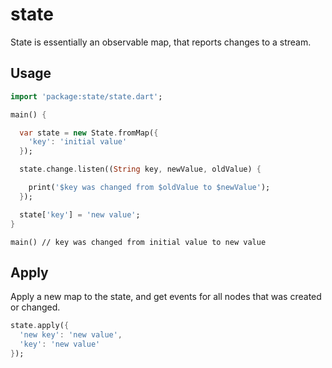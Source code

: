 # state

State is essentially an observable map, that reports changes to a stream.

## Usage

```dart
import 'package:state/state.dart';

main() {

  var state = new State.fromMap({
    'key': 'initial value'
  });

  state.change.listen((String key, newValue, oldValue) {

    print('$key was changed from $oldValue to $newValue');
  });

  state['key'] = 'new value';
}
```

```
main() // key was changed from initial value to new value
```

## Apply

Apply a new map to the state, and get events for all nodes that was created or changed.

```dart
state.apply({
  'new key': 'new value',
  'key': 'new value'
});
```